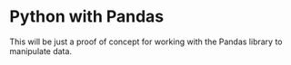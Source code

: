 # Python with Pandas
This will be just a proof of concept for working with the Pandas library to manipulate data.
